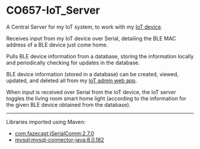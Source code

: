 # CO657-IoT_Server

A Central Server for my IoT system, to work with my <a href="https://github.com/d-w-arnold/CO657-IoT_Device/" target="_blank">IoT device</a>.

Receives input from my IoT device over Serial, detailing the BLE MAC address of a BLE device just come home.

Pulls BLE device information from a database, storing the information locally and periodically checking for updates in the database.

BLE device information (stored in a database) can be created, viewed, updated, and deleted all from my <a href="https://github.com/d-w-arnold/CO657-IoT_Admin_Web_App/" target="_blank">IoT admin web app</a>.

When input is received over Serial from the IoT device, the IoT server toggles the living room smart home light (according to the information for the given BLE device obtained from the database).

---

Libraries imported using Maven:

- [com.fazecast:jSerialComm:2.7.0](https://mvnrepository.com/artifact/com.fazecast/jSerialComm)
- [mysql:mysql-connector-java:8.0.182](https://mvnrepository.com/artifact/mysql/mysql-connector-java)
